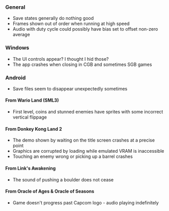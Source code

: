 
### General

- Save states generally do nothing good
- Frames shown out of order when running at high speed
- Audio with duty cycle could possibly have bias set to offset non-zero average

### Windows

- The UI controls appear? I thought I hid those?
- The app crashes when closing in CGB and sometimes SGB games

### Android

- Save files seem to disappear unexpectedly sometimes

#### From Wario Land (SML3)

- First level, coins and stunned enemies have sprites with some incorrect vertical flippage

#### From Donkey Kong Land 2

- The demo shown by waiting on the title screen crashes at a precise point
- Graphics are corrupted by loading while emulated VRAM is inaccessible
- Touching an enemy wrong or picking up a barrel crashes

#### From Link's Awakening

- The sound of pushing a boulder does not cease

#### From Oracle of Ages & Oracle of Seasons

- Game doesn't progress past Capcom logo - audio playing indefinitely
